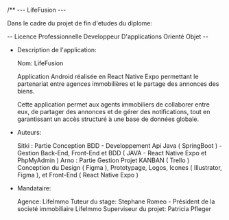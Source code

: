 /**
         --- LifeFusion ---
 
  Dans le cadre du projet de fin d'etudes du diplome:
         
  -- Licence Professionnelle Developpeur D'applications Orienté Objet --
         
  * Description de l'application:

    Nom: LifeFusion

    Application Android réalisée en React Native Expo 
    permettant le partenariat entre agences immobilières
    et le partage des annonces des biens.

    Cette application permet aux agents immobiliers de collaborer entre eux,
    de partager des annonces et de gérer des notifications, 
    tout en garantissant un accès structuré à une base de données globale.
 
  * Auteurs:

    Sitki : Partie Conception BDD - Developpement Api Java ( SpringBoot ) - Gestion Back-End, Front-End et BDD ( JAVA - React Native Expo et PhpMyAdmin )
    Arno : Partie Gestion Projet KANBAN ( Trello ) Conception du Design ( Figma ), Prototypage, Logos, Icones ( Illustrator, Figma ), et Front-End ( React Native Expo )

  * Mandataire:

    Agence: LifeImmo
    Tuteur du stage: Stephane Romeo - Président de la societé immobiliaire LifeImmo
    Superviseur du projet: Patricia Pfleger
